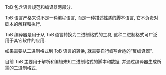 ToB 包含语言规范和编译器两部分.

ToB 语言严格来说不是一种编程语言, 而是一种描述性质的脚本语言, 它不负责对脚本的解释和执行.

ToB 编译器是用于从 ToB 语言转换为二进制格式的工具, 这种二进制格式可广泛用于其它软件的应用.

如果需要从二进制格式到 ToB 语言的转换, 就需要自行编写合适的“反编译器”.

目前 ToB 主要用于解析和编辑未知二进制格式的脚本和数据, 并通过编译器生成所需的二进制格式.